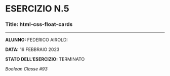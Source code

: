 # ESERCIZIO N.5

### Title: html-css-float-cards
---
**ALUNNO:** FEDERICO AIROLDI

**DATA:** 16 FEBBRAIO 2023

**STATO DELL'ESERCIZIO:** TERMINATO

_Boolean Classe #93_